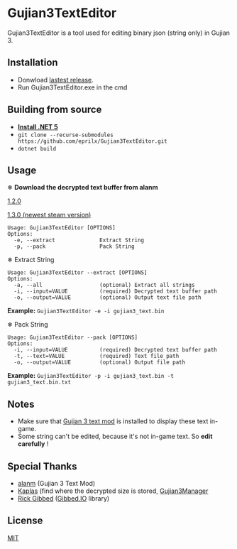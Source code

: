 # Gujian3TextEditor
Gujian3TextEditor is a tool used for editing binary json (string only) in Gujian 3.

## Installation

- Donwload [lastest release](https://github.com/eprilx/Gujian3TextEditor/releases).
- Run Gujian3TextEditor.exe in the cmd

## Building from source
- **[Install .NET 5](https://dotnet.microsoft.com/download/dotnet/5.0)**
- ``git clone --recurse-submodules https://github.com/eprilx/Gujian3TextEditor.git``
- ``dotnet build``

## Usage
❄ **Download the decrypted text buffer from alanm**

[1.2.0](https://zenhax.com/viewtopic.php?f=12&t=14879#p67446)

[1.3.0 (newest steam version)](https://zenhax.com/viewtopic.php?f=12&t=14879&start=20#p67499)
```
Usage: Gujian3TextEditor [OPTIONS]
Options:
  -e, --extract              Extract String
  -p, --pack                 Pack String
```
❄ Extract String
```
Usage: Gujian3TextEditor --extract [OPTIONS]
Options:
  -a, --all                  (optional) Extract all strings
  -i, --input=VALUE          (required) Decrypted text buffer path
  -o, --output=VALUE         (optional) Output text file path
```
**Example:**
`Gujian3TextEditor -e -i gujian3_text.bin`

❄ Pack String
```
Usage: Gujian3TextEditor --pack [OPTIONS]
Options:
  -i, --input=VALUE          (required) Decrypted text buffer path
  -t, --text=VALUE           (required) Text file path
  -o, --output=VALUE         (optional) Output file path
```
**Example:**
`Gujian3TextEditor -p -i gujian3_text.bin -t gujian3_text.bin.txt`

## Notes
- Make sure that [Gujian 3 text mod](https://zenhax.com/viewtopic.php?f=12&t=14879&start=20#p67493) is installed to display these text in-game.
- Some string can't be edited, because it's not in-game text. So **edit carefully** !

## Special Thanks
- [alanm](https://zenhax.com/memberlist.php?mode=viewprofile&u=8736) (Gujian 3 Text Mod)
- [Kaplas](https://zenhax.com/memberlist.php?mode=viewprofile&u=5785) (find where the decrypted size is stored, [Gujian3Manager](https://github.com/Kaplas80/GuJian3Manager)
- [Rick Gibbed](https://github.com/gibbed) ([Gibbed.IO](https://github.com/gibbed/Gibbed.IO) library)

## License
[MIT](LICENSE)
